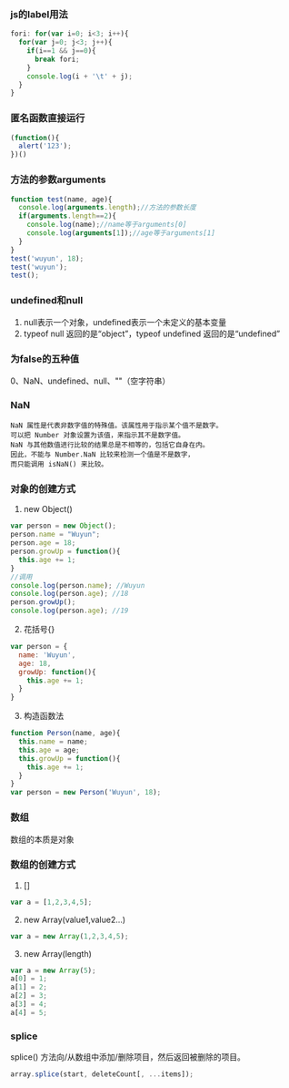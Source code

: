 ### js的label用法
```js
fori: for(var i=0; i<3; i++){
  for(var j=0; j<3; j++){
    if(i==1 && j==0){
      break fori;
    }
    console.log(i + '\t' + j);
  }
}
```

### 匿名函数直接运行
```js
(function(){
  alert('123');
})()
```

### 方法的参数arguments
```js
function test(name, age){
  console.log(arguments.length);//方法的参数长度
  if(arguments.length==2){
    console.log(name);//name等于arguments[0]
    console.log(arguments[1]);//age等于arguments[1]
  }
}
test('wuyun', 18);
test('wuyun');
test();
```

### undefined和null
1. null表示一个对象，undefined表示一个未定义的基本变量
2. typeof null 返回的是“object”，typeof undefined 返回的是“undefined”

### 为false的五种值
0、NaN、undefined、null、""（空字符串）
### NaN
```
NaN 属性是代表非数字值的特殊值。该属性用于指示某个值不是数字。
可以把 Number 对象设置为该值，来指示其不是数字值。
NaN 与其他数值进行比较的结果总是不相等的，包括它自身在内。
因此，不能与 Number.NaN 比较来检测一个值是不是数字，
而只能调用 isNaN() 来比较。
```
### 对象的创建方式
1. new Object()
```js
var person = new Object();
person.name = "Wuyun";
person.age = 18;
person.growUp = function(){
  this.age += 1;
}
//调用
console.log(person.name); //Wuyun
console.log(person.age); //18
person.growUp();
console.log(person.age); //19
```
2. 花括号{}
```js
var person = {
  name: 'Wuyun',
  age: 18,
  growUp: function(){
    this.age += 1;
  }
}
```
3. 构造函数法
```js
function Person(name, age){
  this.name = name;
  this.age = age;
  this.growUp = function(){
    this.age += 1;
  }
}
var person = new Person('Wuyun', 18);
```

### 数组
数组的本质是对象

### 数组的创建方式
1. []
```js
var a = [1,2,3,4,5];
```
2. new Array(value1,value2...)
```js
var a = new Array(1,2,3,4,5);
```
3. new Array(length)
```js
var a = new Array(5);
a[0] = 1;
a[1] = 2;
a[2] = 3;
a[3] = 4;
a[4] = 5;
```

### splice
splice() 方法向/从数组中添加/删除项目，然后返回被删除的项目。
```js
array.splice(start, deleteCount[, ...items]);
```

